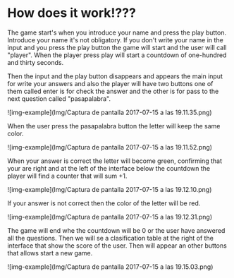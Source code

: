 # How does it work!???

The game start's when you introduce your name and press the play button. Introduce your name it's not obligatory. If you don't write your name in the input and you press the play button the game will start and the user will call "player".  When the player press play will start a countdown of one-hundred and thirty seconds.




Then the input and the play button disappears and appears the main input for write your answers and also the player will have two buttons one of them called enter is for check the answer and the other is for pass to the next question called "pasapalabra".

![img-example](Img/Captura de pantalla 2017-07-15 a las 19.11.35.png)

When the user press the pasapalabra button the letter will keep the same color.

![img-example](Img/Captura de pantalla 2017-07-15 a las 19.11.52.png)

When your answer is correct the letter will become  green, confirming that your are right and at the left of the interface below the countdown the player will find a counter that will sum +1.

![img-example](Img/Captura de pantalla 2017-07-15 a las 19.12.10.png)

 If your answer is not correct then the color of the letter will be red.

 ![img-example](Img/Captura de pantalla 2017-07-15 a las 19.12.31.png)

 The game will end whe the countdown will be 0 or the user have answered all the questions. Then we will se a clasification table at the right of the interface that show the score of the user. Then will appear an other buttons that allows start a new game.

 ![img-example](Img/Captura de pantalla 2017-07-15 a las 19.15.03.png)
